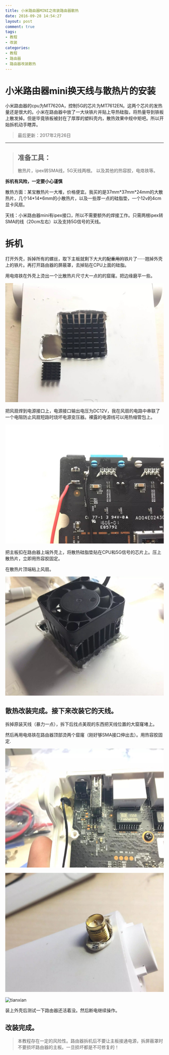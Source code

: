 ```yaml
---
title: 小米路由器MINI之改装路由器散热
date: 2016-09-28 14:54:27
layout: post
comment: true
tags:
- 教程
- 改装
categories:
- 教程
- 路由器
- 路由器改装散热
---
```

# 小米路由器mini换天线与散热片的安装

小米路由器的cpu为MT7620A，控制5G的芯片为MT7612EN。这两个芯片的发热量还是很大的。小米在路由器中放了一大块铁片并贴上导热硅脂，将热量导到铁板上散发掉。但是毕竟铁板被封在了厚厚的塑料壳内，散热效果中规中矩吧。所以开始拆机动手瞎弄。
<!--more-->

>最后更新：2017年2月26日

---

> ## 准备工具：
> 散热片，ipex转SMA线，5G天线两根。
> 以及其他的热容胶，电烙铁等。

**拆机有风险，一定要小心谨慎**

散热方面：某宝散热片一大堆，价格便宜。我买的是37mm\*37mm\*24mm的大散热片，几个14\*14\*6mm的小散热片，以及一些厚一点的硅脂垫，一个12v的4cm显卡风扇。

天线：小米路由器mini有ipex接口，所以不需要额外的焊接工作。只需两根ipex转SMA的线（20cm左右）以及支持5G信号的天线。

# 拆机

打开外壳，拆掉所有的螺丝，取下主板就剩下大大的~~配重用的~~铁片了······翘掉外壳上的铁片。再打开路由器的屏蔽罩，去掉贴在CPU上面的硅脂。

用电烙铁在外壳上烫出一个比散热片尺寸大一点的的窟窿。把边缘磨平一些。

![散热片](images/temp1.jpg)

把风扇焊到电源接口上，电源接口输出电压为DC12V，我在风扇的电路中串联了一个电阻防止风扇短路时烧坏电源变压器。裸露的电源线可以用热缩管包上。

![焊接](images/temp2.jpg)

把主板扣在路由器上端外壳上，将散热硅脂垫贴在CPU和5G信号的芯片上。压上散热片，立即用热容胶固定。

在散热片顶端粘上风扇。

![temp](images/temp4.jpg)

## 散热改装完成。接下来改装它的天线。

拆掉原装天线（暴力一点），拆下后找点美观的东西把天线位置的大窟窿堵上。

然后再用电烙铁在路由器顶部烫两个窟窿（刚好够SMA接口伸出去）。用热容胶固定.

![tianxian](images/tianxian2.jpg)

![tianxian](images/tianxian3.jpg)

![tianxian](images/tianxian1.jpg)

装上外壳后测试一下路由器还活着没。然后断电继续操作。

## 改装完成。
> 本教程存在一定的风险性。路由器拆机后不要让主板接通电源，拆屏蔽罩时不要损坏路由器的主板。一旦损坏都是不可修复的！
